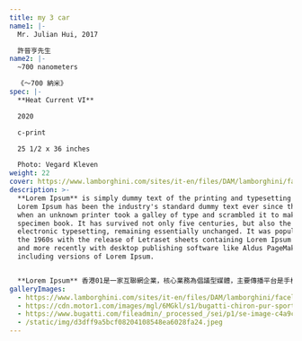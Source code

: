 ```yaml
---
title: my 3 car
name1: |-
  Mr. Julian Hui, 2017

  許晉亨先生
name2: |-
  ~700 nanometers

  《～700 納米》
spec: |-
  **Heat Current VI** 

  2020

  c-print

  25 1/2 x 36 inches 

  Photo: Vegard Kleven
weight: 22
cover: https://www.lamborghini.com/sites/it-en/files/DAM/lamborghini/facelift_2019/homepage/hero_banner/2022/04_12/hura_slide_01_m.jpg
description: >-
  **Lorem Ipsum** is simply dummy text of the printing and typesetting industry.
  Lorem Ipsum has been the industry's standard dummy text ever since the 1500s,
  when an unknown printer took a galley of type and scrambled it to make a type
  specimen book. It has survived not only five centuries, but also the leap into
  electronic typesetting, remaining essentially unchanged. It was popularised in
  the 1960s with the release of Letraset sheets containing Lorem Ipsum passages,
  and more recently with desktop publishing software like Aldus PageMaker
  including versions of Lorem Ipsum.


  **Lorem Ipsum** 香港01是一家互聯網企業，核心業務為倡議型媒體，主要傳播平台是手機應用程式和網站。企業研發各種互動數碼平台，開發由知識與科技帶動的多元化生活。
galleryImages:
  - https://www.lamborghini.com/sites/it-en/files/DAM/lamborghini/facelift_2019/homepage/hero_banner/2022/04_12/hura_slide_01_m.jpg
  - https://cdn.motor1.com/images/mgl/6MGkl/s1/bugatti-chiron-pur-sport.webp
  - https://www.bugatti.com/fileadmin/_processed_/sei/p1/se-image-c4a9cdcf0a58353aa5323d397bde7f34.jpg
  - /static/img/d3dff9a5bcf08204108548ea6028fa24.jpeg
---
```

